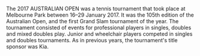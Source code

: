 The 2017 AUSTRALIAN OPEN was a tennis tournament that took place at Melbourne Park between 16–29 January 2017. It was the 105th edition of the Australian Open, and the first Grand Slam tournament of the year. The tournament consisted of events for professional players in singles, doubles and mixed doubles play. Junior and wheelchair players competed in singles and doubles tournaments. As in previous years, the tournament's title sponsor was Kia.
